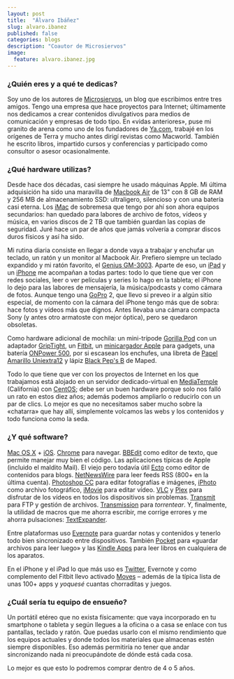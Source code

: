 ```yaml
---
layout: post
title:  "Álvaro Ibáñez"
slug: alvaro.ibanez
published: false
categories: blogs
description: "Coautor de Microsiervos"
image:
  feature: alvaro.ibanez.jpg
---
```


### ¿Quién eres y a qué te dedicas?

Soy uno de los autores de [Microsiervos][microsiervos], un blog que escribimos
entre tres amigos. Tengo una empresa que hace proyectos para Internet;
últimamente nos dedicamos a crear contenidos divulgativos para medios de
comunicación y empresas de todo tipo. En «vidas anteriores», puse mi granito de
arena como uno de los fundadores de [Ya.com][yacom], trabajé en los orígenes de
Terra y mucho antes dirigí revistas como Macworld. También he escrito libros,
impartido cursos y conferencias y participado como consultor o asesor
ocasionalmente.

[microsiervos]: http://www.microsiervos.com
[yacom]: http://ya.com

### ¿Qué hardware utilizas?

Desde hace dos décadas, casi siempre he usado máquinas Apple. Mi última
adquisición ha sido una maravilla de [Macbook Air][macbook-air] de 13" con 8 GB
de RAM y 256 MB de almacenamiento SSD: ultraligero, silencioso y con una
batería casi eterna. Los [iMac][imac] de sobremesa que tengo por ahí son ahora
equipos secundarios: han quedado para labores de archivo de fotos, vídeos y
música, en varios discos de 2 TB que también guardan las copias de seguridad.
Juré hace un par de años que jamás volvería a comprar discos duros físicos y
así ha sido.

Mi rutina diaria consiste en llegar a donde vaya a trabajar y enchufar un
teclado, un ratón y un monitor al Macbook Air. Prefiero siempre un teclado
expandido y mi ratón favorito, el [Genius GM-3003][gm3003]. Aparte de eso, un
[iPad][ipad] y un  [iPhone][iphone] me acompañan a todas partes: todo lo que
tiene que ver con redes  sociales, leer o ver películas y series lo hago en la
tableta; el iPhone lo dejo  para las labores de mensajería, la música/podcasts y
como cámara de fotos. Aunque tengo una [GoPro][gopro] 2, que llevo si preveo ir
a algún sitio especial, de momento con la cámara del iPhone tengo más que de
sobra: hace fotos y vídeos más que dignos. Antes llevaba una cámara compacta
Sony (y antes otro armatoste con mejor óptica), pero se quedaron obsoletas.

Como hardware adicional de mochila: un mini-trípode [Gorilla Pod][gorilla-pod]
con un adaptador [GripTight][griptight], un [Fitbit][fitbit], un [minicargador
Apple][minicargador] para gadgets, una batería [ONPower 500][onpower-500], por
si escasean los enchufes, una libreta de [Papel Amarillo Uniextra12][uniextra12]
y lápiz [Black Pep's B][black-peps] de Maped.

Todo lo que tiene que ver con los proyectos de Internet en los que trabajamos
está alojado en un servidor dedicado-virtual en [MediaTemple][mediatemple]
(California) con [CentOS][centos]; debe ser un buen hardware porque solo nos
falló un rato en estos diez años; además podemos ampliarlo o reducirlo con un
par de clics. Lo mejor es que no necesitamos saber mucho sobre la «chatarra»
que hay allí, simplemente volcamos las webs y los contenidos y todo funciona
como la seda.

[macbook-air]: http://www.apple.com/es/macbook-air/
[imac]: http://www.apple.com/es/imac/
[gm3003]: http://www.genius-europe.com/en/produktdetail.php?ID2=33&ID=24&ID3=47
[ipad]: http://www.apple.com/es/ipad/
[iphone]: http://www.apple.com/es/iphone/
[gopro]: http://es.gopro.com/products
[gorilla-pod]: http://joby.com/gorillapod
[griptight]: http://joby.com/smartphones/griptight-mount
[fitbit]: http://www.fitbit.com/es
[minicargador]: http://store.apple.com/es/product/MD813ZM/A/adaptador-de-corriente-usb-de-5%C2%A0w-de-apple?fnode=48
[onpower-500]: http://www.decathlon.es/cargador-onpower-500-travel-id_8238142.html
[uniextra12]: http://www.kalamazoo.es/bloc-con-tapa-de-papel-amarillo-uniextra-a4/cbs/51865.html
[black-peps]: http://www.maped.com/en/products/writing-instruments/lead-pencils/black-pep-s-classic
[mediatemple]: http://mediatemple.net/
[centos]: http://www.centos.org/


### ¿Y qué software?

[Mac OS X][osx] + [iOS][ios]. <a 
href="https://www.google.com/intl/es/chrome/browser/">Chrome</a> para navegar. 
<a href="http://www.barebones.com/products/bbedit/">BBEdit</a> como editor de 
texto, que permite manejar muy bien el código. Las aplicaciones típicas de Apple 
(incluido el maldito Mail). El viejo pero todavía útil 
<a href="http://illuminex.com/ecto/">Ecto</a> como editor de contenidos para 
blogs. <a href="http://netnewswireapp.com/">NetNewsWire</a> para leer feeds RSS 
(800+ en la última cuenta). <a 
hreF="http://www.adobe.com/es/products/photoshop.html">Photoshop CC</a> para 
editar fotografías e imágenes, 
<a href="http://www.apple.com/es/mac/iphoto/">iPhoto</a> como archivo 
fotográfico, <a href="https://www.apple.com/es/mac/imovie/">iMovie</a> para 
editar vídeo. <a href="http://www.videolan.org/vlc/">VLC</a> y <a 
href="https://www.plexapp.com/">Plex</a> para disfrutar de los vídeos en todos 
los dispositivos sin problemas. 
<a href="http://panic.com/transmit/">Transmit</a> para FTP y gestión de 
archivos. <a href="http://www.transmissionbt.com/">Transmission</a> para 
<em>torrentear</em>. Y, finalmente, la utilidad de macros que me ahorra 
escribir, me corrige errores y me ahorra pulsaciones: <a 
href="http://smilesoftware.com/TextExpander">TextExpander</a>.

Entre plataformas uso <a href="http://evernote.com/">Evernote</a> para guardar 
notas y contenidos y tenerlo todo bien sincronizado entre dispositivos. También 
<a href="http://getpocket.com/">Pocket</a> para «guardar archivos para leer 
luego» y las <a 
href="http://www.amazon.com/gp/feature.html?docId=1000493771">Kindle 
Apps</a> para leer libros en cualquiera de los aparatos.

En el iPhone y el iPad lo que más uso es <a 
href="http://www.twitter.com">Twitter</a>, Evernote y como complemento del 
Fitbit llevo activado 
<a href="http://www.microsiervos.com/archivo/gadgets/app-moves-convierte-movil-gadget-tipo-fitbit-fuelband.html">Moves</a> 
– además de la típica lista de unas 100+ apps y <em>yoquesé</em> cuantas 
chorraditas y juegos.

[osx]: http://www.apple.com/es/osx/
[ios]: http://www.apple.com/es/ios/

### ¿Cuál sería tu equipo de ensueño?

Un portátil etéreo que no exista físicamente: que vaya incorporado en tu 
smartphone o tableta y según llegues a la oficina o a casa se enlace con tus 
pantallas, teclado y ratón. Que puedas usarlo con el mismo rendimiento que los 
equipos actuales y donde todos los materiales que almacenas estén siempre 
disponibles. Eso además permitiría no tener que andar sincronizando nada ni 
preocupándote de dónde está cada cosa.

Lo mejor es que esto lo podremos comprar dentro de 4 o 5 años.
